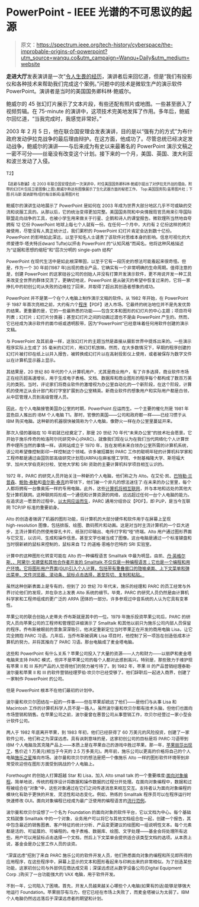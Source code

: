 # PowerPoint - IEEE 光谱的不可思议的起源

> 原文：<https://spectrum.ieee.org/tech-history/cyberspace/the-improbable-origins-of-powerpoint?utm_source=wanqu.co&utm_campaign=Wanqu+Daily&utm_medium=website>

**走进大厅**发表演讲是一次“[令人生畏的经历](http://www.pbs.org/wgbh/frontline/article/colin-powell-u-n-speech-was-a-great-intelligence-failure/)，演讲者后来回忆道，但是“我们有投影仪和各种技术来帮助我们完成这个案例。”问题中的技术是微软生产的演示软件 PowerPoint。演讲者是当时的美国国务卿科林·鲍威尔。

鲍威尔的 45 张幻灯片展示了文本片段，有些还配有照片或地图。一些甚至嵌入了视频剪辑。在 75-⁠minute 的演讲中，这项技术完美地发挥了作用。多年后，鲍威尔回忆道，“当我完成时，我感觉非常好。”

2003 年 2 月 5 日，他在联合国安理会发表演讲，目的是以“强有力的方式”为布什政府发动伊拉克战争的最后理由辩护。在这方面，他成功了。尽管总统已经决定发动战争，鲍威尔的演讲——与后来成为有史以来最著名的 PowerPoint 演示文稿之一密不可分——丝毫没有改变这个计划。接下来的一个月，美国、英国、澳大利亚和波兰发动了入侵。

<small class="image-media media-caption" placeholder="Add Photo Caption...">T2】</small>

 <small class="image-media media-caption" placeholder="Add Photo Caption..."><small class="image-media media-caption" placeholder="Add Photo Caption...">【逃避与欺骗】:在 2003 年联合国安理会的一次演讲中，时任美国国务卿科林·鲍威尔提出了对伊拉克开战的理由。附带的幻灯片包括卫星图像(上图),鲍威尔称这些图像展示了生化武器方面的秘密工作。</small> <small class="image-media media-photo-credit" placeholder="Add Photo Credit..."> Top:美国国务院/盖蒂图片社；下图:托马斯·莫纳斯特/纽约每日新闻/盖蒂图片社</small></small>

<small class="image-media media-caption" placeholder="Add Photo Caption...">鲍威尔的演讲生动地展示了 PowerPoint 是如何在 2003 年成为世界大部分地区几乎不可或缺的交流和说服工具的。从那以后，它的统治变得更加完整。美国国务院和中央情报局官员用来引导国际联盟走向战争的工具，也被小学生用来做关于行星、企鹅和诗人的课堂报告。微软理所当然地自夸拥有 12 亿份 PowerPoint 地球上每七个人就有一份。在任何一个月中，大约有 2 亿份这样的拷贝被使用，尽管没有人真正统计过，我们累积的 PowerPoint 幻灯片肯定会达到数十亿份。PowerPoint 的影响如此深远，以至于知名人士谴责了该软件对思维本身的影响。信息可视化的大师爱德华·塔夫特(Edward Tufte)以抨击 PowerPoint 的“认知风格”而闻名，他将这种风格描述为“证据和思想的缩短”和“层次分明的 single-⁠path 结构”</small>

<small class="image-media media-caption" placeholder="Add Photo Caption...">PowerPoint 在现代生活中是如此根深蒂固，以至于它有一段历史的想法可能看起来很奇怪。但是，作为一个 30 年前(1987 年)出现的商业产品，它确实有一个非常明确的生命周期。值得注意的是，创建 PowerPoint 的这家硅谷公司的创始人并没有打算开发演示软件，更不用说开发一种工具来改变全世界的群体交流了。更确切地说，PowerPoint 是从破灭的希望中恢复过来的，它将一家挣扎中的初创公司从失败的边缘拉了回来，并取得了超出其创造者想象的成功。</small>

<small class="image-media media-caption" placeholder="Add Photo Caption...">PowerPoint 并不是第一个在个人电脑上制作演示文稿的软件。从 1982 年开始，在 PowerPoint 于 1987 年首次亮相之前，大约有六个[程序](http://www.robertgaskins.com/powerpoint-history/sweating-bullets/gaskins-sweating-bullets-webpdf-isbn-9780985142414.pdf)【PDF】进入市场。它最终的统治地位并不是先发优势的结果。更重要的是，它的一些最熟悉的功能——包含文本和图形的幻灯片的中心主题；项目符号列表；幻灯片；幻灯片分类器；甚至幻灯片之间的动画过渡也不是由 PowerPoint 产生的。然而，它已经成为演示软件的面巾纸或透明胶带，因为“PowerPoint”已经意味着任何用软件创建的演示文稿。</small>

<small class="image-media media-caption" placeholder="Add Photo Caption...">与 PowerPoint 及其前身一样，这张幻灯片的主题当然是直接从摄影世界中提炼出来的。一些演示程序实际上生成了 35 毫米的幻灯片，用幻灯机放映。然而，在大多数情况下，早期的程序创建的幻灯片被打印在纸上以并入报告，被转换成幻灯片以在高射投影仪上使用，或者被保存为数字文件以在计算机显示器上显示。</small>

<small class="image-media media-caption" placeholder="Add Photo Caption...">其结果是，20 世纪 80 年代的个人计算机用户，尤其是商业用户，有了许多选择，商业软件市场正在经历超高速增长，用于生成电子表格、文档、数据库和商业图形的程序每个都构成了数百万美元的类别。当时，评论家们将商业软件的激增视为办公室自动化的一个新阶段，在这个阶段，计算机的使用正从会计部门和打字室扩展到办公室精英。新商业软件的想象用户和实际用户都是白领，从中层管理人员到高级管理人员。</small>

<small class="image-media media-caption" placeholder="Add Photo Caption...">因此，在个人电脑接管美国办公室的时期，PowerPoint 应运而生。一个主要的催化剂是 1981 年蓝色巨人推出的 IBM 个人电脑 T1。那时，官僚的美国——公司和政府都一样——已经习惯于从 IBM 购买电脑。这种新的机器很快被简称为个人电脑，像野火一样在办公室里蔓延开来。</small>

<small class="image-media media-caption" placeholder="Add Photo Caption...">那次入侵的基础在 10 年前就已经奠定了，那是 20 世纪 70 年代“未来办公室”的技术社会愿景。它开始于施乐传奇的帕洛阿尔托研究中心(PARC)，就像我们现在认为在我们当代网络化个人计算世界中理所当然的事情一样。该网站成立于 1970 年，旨在发明未来白领办公室所需的计算机系统，该公司希望像控制影印一样控制这个领域。许多被招募到 PARC 工作的聪明年轻的计算机科学家和工程师都是通过由国防部高级研究计划局(ARPA)在麻省理工学院、卡耐基梅隆大学、斯坦福大学、加州大学伯克利分校、犹他大学和 SRI 资助的主要计算机科学项目相互认识的。</small>

<small class="image-media media-caption" placeholder="Add Photo Caption...">1972 年，PARC 的研究人员开始关注一种新的个人电脑，他们称之为 Alto。在艾伦·凯、[巴特勒·兰普森](http://www.computerhistory.org/fellowawards/hall/butler-lampson/)、[鲍勃·泰勒](http://www.computerhistory.org/fellowawards/hall/robert-w-taylor/)和[查尔斯·泰克](http://www.computerhistory.org/fellowawards/hall/charles-chuck-thacker/)的带领下，他们被一个非凡的想法迷住了:在未来的办公室里，每个人都将拥有一台像奥拓一样的专用电脑。此外，这些[计算机将相互联网](http://www.computerhistory.org/revolution/input-output/14/354)，并与本地和远处的其他大型计算机联网。这种联网将形成一个通信和计算资源的网络，远远超过任何一台个人电脑的能力。在追求这一愿景的过程中，[以太网应运而生](http://www.computerhistory.org/revolution/input-output/14/354/1866)，PARC 通用分组协议【PDF】，即 PUP，是当今互联网 TCP/IP 标准的重要前身。</small>

<small class="image-media media-caption" placeholder="Add Photo Caption...">Alto 的创造者强调了机器的图形功能，将计算机的大部分硬件和软件用于在屏幕上呈现 high-⁠resolution 图像，包括排版、绘图、数码照片和动画。这是对当时主流计算机的一个巨大进步，主流计算机仍然使用穿孔卡片、纸张打印输出、电传打字和“哑”终端。Alto 用户通过图形界面与它交互，以访问、生成和操作信息。甚至文字也被当成了图像。这台电脑是通过一个标准键盘和当时很新颖的鼠标来控制的，鼠标来自 T2 的道格·恩格尔巴特的 SRI 实验室。</small>

<small class="image-media media-caption" placeholder="Add Photo Caption...">计算中的这种图形化转变可能在 Alto 的一种编程语言 Smalltalk 中最为明显。由凯、[丹·英格尔斯、](http://www.computerhistory.org/events/bio/Dan,Ingalls)[、阿黛尔·戈德堡和其他合作者开发的 Smalltalk 不仅仅是一种编程语言；它也是一个编程和用户环境。它将图形用户界面(GUI)引入个人计算，包括带有重叠窗口的隐喻桌面、上下文菜单和弹出菜单、文件浏览器、滚动条、鼠标点击选择，甚至剪切、复制和粘贴。](http://ethw.org/Oral-History:Adele_Goldberg)</small>

<small class="image-media media-caption" placeholder="Add Photo Caption...">虽然这种创新表面上是专有的，但到了 20 世纪 70 年代末，施乐的经理和 PARC 的员工经常与外界讨论他们的发现，并在杂志上发表 Alto 系统的细节。毕竟，PARC 的研究人员仍然是由计算机科学家和工程师组成的更广泛的 ARPA 团体的一部分。许多参观过中音系统的人认为它具有变革性。</small>

<small class="image-media media-caption" placeholder="Add Photo Caption...">苹果公司的联合创始人史蒂夫·乔布斯就是其中的一位。1979 年施乐投资苹果公司后，PARC 的研究人员向苹果公司的工程师和管理层详细演示了 Smalltalk 和其他以前只为施乐公司内部人员保留的程序。乔布斯被眼前的景象深深吸引，他决定重新定位当时苹果正在开发的商用电脑 Lisa，让它完全拥抱 PARC 习语。几年后，当乔布斯被调离 Lisa 项目时，他控制了另一项旨在创造低成本计算机的努力，并将其推向了 PARC 习语。那台电脑成了麦金塔电脑。</small>

<small class="image-media media-caption" placeholder="Add Photo Caption...">这些和 PowerPoint 有什么关系？苹果公司投入了大量的资源——人力和财力——以丽萨和麦金塔电脑来支持 PARC 模式，但并不是苹果公司的每个人都对此感到高兴。特别是，那些致力于维护现有苹果 II 和 III 系列产品的人觉得他们的努力被亏待了。到 1982 年，苹果 III 的产品营销经理泰勒·波尔曼和苹果 II 和 III 的软件营销经理罗伯·坎贝尔已经受够了。他们辞职后一起进入商界，创建了一家制作 PowerPoint 的公司。</small>

<small class="image-media media-caption" placeholder="Add Photo Caption...">但是 PowerPoint 根本不在他们最初的计划中。</small>

<small class="image-media media-caption" placeholder="Add Photo Caption...">波尔曼和坎贝尔团结在一起的一件事——但在苹果却疏远了他们——是他们与从事 Lisa 和 Macintosh 工作的计算机科学人员不是一路人。虽然波尔曼和坎贝尔都有技术头脑，但他们也面向市场营销和销售。在苹果公司之前，波尔曼曾在惠普公司从事营销工作，坎贝尔经营过一家小型会计软件公司。</small>

<small class="image-media media-caption" placeholder="Add Photo Caption...">两人于 1982 年底离开苹果，到 1983 年初，他们已经获得了 60 万美元的风险投资，创建了一家软件公司，他们称之为深谋远虑。具有讽刺意味的是，这家初创公司的目标是将 PARC·习语带到 IBM 个人电脑及其克隆产品上——本质上是在苹果自己的游戏中胜过苹果。那一年，[苹果丽莎出现了](https://www.wired.com/2010/01/0119apple-unveils-lisa/)，售价近 1 万美元(相当于今天的 2.5 万多美元)。两年前，施乐公司以更高的价格将自己的个人电脑[施乐之星](http://members.dcn.org/dwnelson/XeroxStarRetrospective.html)推向市场。波尔曼和坎贝尔的想法是把一个像施乐 Alto 一样的图形软件环境带到非常受欢迎但在图形方面受到挑战的个人电脑上。</small>

<small class="image-media media-caption" placeholder="Add Photo Caption...">Forethought 的创始人打算超越 Star 和 Lisa，加入 Alto small talk 的一个重要维度:[面向对象编程](https://blog.smartbear.com/programming/todays-smalltalk-a-second-look-at-the-first-oo-language/)。简单地说，传统的程序设计将数据和操作数据的过程分开处理。在面向对象编程中，数据和过程被组合在“对象”中，这些对象通过在它们之间传递消息来相互交互。支持者认为面向对象编程的模块化有助于更快的开发、灵活性和动态变化。例如，熟练的 Smalltalk 程序员可以在程序运行时快速修改 GUI。面向对象编程已经成为最广泛使用的编程语言的[流行范例](https://techbeacon.com/how-learning-smalltalk-can-make-you-better-developer)。</small>

<small class="image-media media-caption" placeholder="Add Photo Caption...">波尔曼和坎贝尔设想了一个名为 Foundation 的面向对象的软件平台，它以文档为中心。每个基础文档就像 Smalltalk 中的一个对象，业务用户可以将它与其他文档组合在一起，创建一个报告，其中包含最近的销售图表、客户特征的统计分析、产品变更建议的绘图和一组说明性文本。每个元素都是活的、可延展的、可编程的。电子表格、数据库、绘图、文字处理——基金会将处理所有这些。用户可以用鼠标点击选择一个文档，然后上下文菜单会提供适合该类型文档的选项。从本质上说，基金会是办公室工作人员的谈资。</small>

<small class="image-media media-caption" placeholder="Add Photo Caption...">“深谋远虑”招到了来自 PARC 施乐公司的软件开发人员，他们熟悉面向对象的编程和所见即所得的应用程序，在这些程序中，屏幕上显示的文本和图形看起来与印刷出来的非常相似。为了创造某些功能，这家初创公司与外部供应商达成交易；深谋远虑还从数字设备公司(Digital Equipment Corp .)购买了一台功能强大的 VAX 电脑，用于软件开发。</small>

<small class="image-media media-caption" placeholder="Add Photo Caption...">不到一年，公司陷入了困境。首先，开发人员越来越关心哪些个人电脑(如果有的话)能够足够强大地运行 Foundation。苹果丽莎有马力，但它已经在市场上失败了，而麦金塔被认为太弱了。IBM 个人电脑仍然远远落后于深谋远虑者的期望和计划。</small>

<small class="image-media media-caption" placeholder="Add Photo Caption..."></small>
